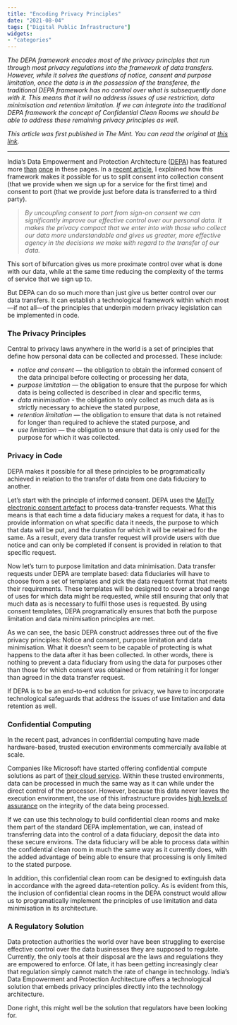 ```yaml
---
title: "Encoding Privacy Principles"
date: "2021-08-04"
tags: ["Digital Public Infrastructure"]
widgets: 
- "categories"
---
```


*The DEPA framework encodes most of the privacy principles that run through most privacy regulations into the framework of data transfers. However, while it solves the questions of notice, consent and purpose limitation, once the data is in the possession of the transferee, the traditional DEPA framework has no control over what is subsequently done with it. This means that it will no address issues of use restriction, data minimisation and retention limitation. If we can integrate into the traditional DEPA framework the concept of Confidential Clean Rooms we should be able to address these remaining privacy principles as well.*
<!--more-->

*This article was first published in The Mint. You can read the original at [this link](https://www.livemint.com/opinion/columns/privacy-checks-can-be-built-into-software-architecture-11628016765657.html).*

---

India’s Data Empowerment and Protection Architecture ([DEPA](http://niti.gov.in/sites/default/files/2020-09/DEPA-Book_0.pdf)) has featured more [than](/30/january/2019/account-aggregators-and-e-consent-for-credit-markets/) [once](/07/august/2019/a-new-framework-for-consent-to-ensure-data-privacy/) in these pages. In a [recent article](/08/september/2020/consent-to-port/), I explained how this framework makes it possible for us to split consent into collection consent (that we provide when we sign up for a service for the first time) and consent to port (that we provide just before data is transferred to a third party).

> *By uncoupling consent to port from sign-on consent we can significantly improve our effective control over our personal data. It makes the privacy compact that we enter into with those who collect our data more understandable and gives us greater, more effective agency in the decisions we make with regard to the transfer of our data.*

This sort of bifurcation gives us more proximate control over what is done with our data, while at the same time reducing the complexity of the terms of service that we sign up to.

But DEPA can do so much more than just give us better control over our data transfers. It can establish a technological framework within which most—if not all—of the principles that underpin modern privacy legislation can be implemented in code.

### The Privacy Principles

Central to privacy laws anywhere in the world is a set of principles that define how personal data can be collected and processed. These include:

- *notice and consent* — the obligation to obtain the informed consent of the data principal before collecting or processing her data,
- *purpose limitation* — the obligation to ensure that the purpose for which data is being collected is described in clear and specific terms,
- *data minimisation* - the obligation to only collect as much data as is strictly necessary to achieve the stated purpose,
- *retention limitation* — the obligation to ensure that data is not retained for longer than required to achieve the stated purpose, and
- *use limitation* — the obligation to ensure that data is only used for the purpose for which it was collected.

### Privacy in Code

DEPA makes it possible for all these principles to be programatically achieved in relation to the transfer of data from one data fiduciary to another.

Let’s start with the principle of informed consent. DEPA uses the [MeITy electronic consent artefact](http://dla.gov.in/sites/default/files/pdf/MeitY-Consent-Tech-Framework%20v1.1.pdf%29) to process data-transfer requests. What this means is that each time a data fiduciary makes a request for data, it has to provide information on what specific data it needs, the purpose to which that data will be put, and the duration for which it will be retained for the same. As a result, every data transfer request will provide users with due notice and can only be completed if consent is provided in relation to that specific request.

Now let’s turn to purpose limitation and data minimisation. Data transfer requests under DEPA are template based: data fiduciaries will have to choose from a set of templates and pick the data request format that meets their requirements. These templates will be designed to cover a broad range of uses for which data might be requested, while still ensuring that only that much data as is necessary to fulfil those uses is requested. By using consent templates, DEPA programatically ensures that both the purpose limitation and data minimisation principles are met.

As we can see, the basic DEPA construct addresses three out of the five privacy principles: Notice and consent, purpose limitation and data minimisation. What it doesn’t seem to be capable of protecting is what happens to the data after it has been collected. In other words, there is nothing to prevent a data fiduciary from using the data for purposes other than those for which consent was obtained or from retaining it for longer than agreed in the data transfer request.

If DEPA is to be an end-to-end solution for privacy, we have to incorporate technological safeguards that address the issues of use limitation and data retention as well.

### Confidential Computing

In the recent past, advances in confidential computing have made hardware-based, trusted execution environments commercially available at scale.

Companies like Microsoft have started offering confidential compute solutions as part of [their cloud service](https://azure.microsoft.com/en-us/solutions/confidential-compute/#overview). Within these trusted environments, data can be processed in much the same way as it can while under the direct control of the processor. However, because this data never leaves the execution environment, the use of this infrastructure provides [high levels of assurance](https://confidentialcomputing.io/wp-content/uploads/sites/85/2021/03/confidentialcomputing_outreach_whitepaper-8-5x11-1.pdf) on the integrity of the data being processed.

If we can use this technology to build confidential clean rooms and make them part of the standard DEPA implementation, we can, instead of transferring data into the control of a data fiduciary, deposit the data into these secure environs. The data fiduciary will be able to process data within the confidential clean room in much the same way as it currently does, with the added advantage of being able to ensure that processing is only limited to the stated purpose.

In addition, this confidential clean room can be designed to extinguish data in accordance with the agreed data-retention policy. As is evident from this, the inclusion of confidential clean rooms in the DEPA construct would allow us to programatically implement the principles of use limitation and data minimisation in its architecture.

### A Regulatory Solution

Data protection authorities the world over have been struggling to exercise effective control over the data businesses they are supposed to regulate. Currently, the only tools at their disposal are the laws and regulations they are empowered to enforce. Of late, it has been getting increasingly clear that regulation simply cannot match the rate of change in technology. India’s Data Empowerment and Protection Architecture offers a technological solution that embeds privacy principles directly into the technology architecture.

Done right, this might well be the solution that regulators have been looking for.

